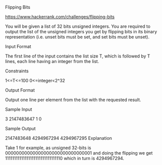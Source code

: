 Flipping Bits

https://www.hackerrank.com/challenges/flipping-bits

You will be given a list of 32 bits unsigned integers. You are required to output the list of the 
unsigned integers you get by flipping bits in its binary representation (i.e. unset bits must be set, and set bits must be unset).

Input Format

The first line of the input contains the list size T, which is followed by T lines, each line having an integer from the list.

Constraints

1<=T<=100
0<=integer<2^32
 

Output Format

Output one line per element from the list with the requested result.

Sample Input

3 
2147483647 
1 
0

Sample Output

2147483648 
4294967294 
4294967295
Explanation

Take 1 for example, as unsigned 32-bits is 00000000000000000000000000000001 and doing the 
flipping we get 11111111111111111111111111111110 which in turn is 4294967294.
